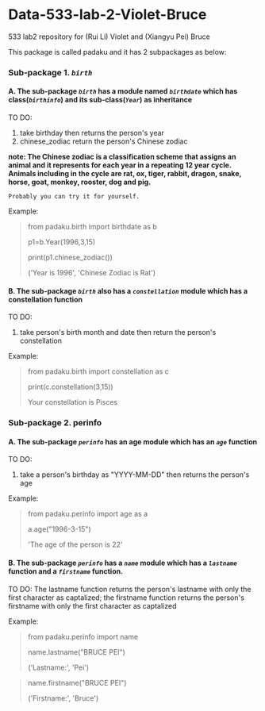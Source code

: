 # Data-533-lab-2-Violet-Bruce
533 lab2 repository for (Rui Li) Violet and (Xiangyu Pei) Bruce

This package is called padaku and it has 2 subpackages as below:


### Sub-package 1. *`birth`*


#### A. The sub-package *`birth`* has a module named *`birthdate`* which has class(*`birthinfo`*) and its sub-class(*`Year`*) as inheritance

TO DO: 
1. take birthday then returns the person's year
2. chinese_zodiac return the person's Chinese zodiac

**note: The Chinese zodiac is a classification scheme that assigns an animal and it represents for each year in a repeating 12 year cycle. Animals including in the cycle are rat, ox, tiger, rabbit, dragon, snake, horse, goat, monkey, rooster, dog and pig.**

`Probably you can try it for yourself.`

Example: 

>from padaku.birth import birthdate as b
>
>p1=b.Year(1996,3,15)
>
>print(p1.chinese_zodiac())
>
>('Year is 1996', 'Chinese Zodiac is Rat')

#### B. The sub-package *`birth`* also has a *`constellation`* module which has a constellation function

TO DO:
1. take person's birth month and date then return the person's constellation

Example:

>from padaku.birth import constellation as c
>
>print(c.constellation(3,15))
>
>Your constellation is Pisces


### Sub-package 2. perinfo

#### A. The sub-package *`perinfo`* has an age module which has an *`age`* function

TO DO:
1. take a person's birthday as "YYYY-MM-DD" then returns the person's age

Example:

>from padaku.perinfo import age as a
>
>a.age("1996-3-15")
>
>'The age of the person is 22'

#### B. The sub-package *`perinfo`* has a *`name`* module which has a *`lastname`* function and a *`firstname`* function. 

TO DO:
The lastname function returns the person's lastname with only the first character as captalized; the firstname function returns the person's firstname with only the first character as captalized

Example: 

>from padaku.perinfo import name
>
>name.lastname("BRUCE PEI")
>
>('Lastname:', 'Pei')

>name.firstname("BRUCE PEI")
>
>('Firstname:', 'Bruce')

